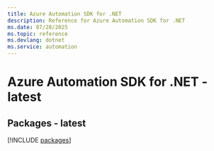```yaml
---
title: Azure Automation SDK for .NET
description: Reference for Azure Automation SDK for .NET
ms.date: 07/28/2025
ms.topic: reference
ms.devlang: dotnet
ms.service: automation
---
```

# Azure Automation SDK for .NET - latest
## Packages - latest
[!INCLUDE [packages](automation-index.md)]